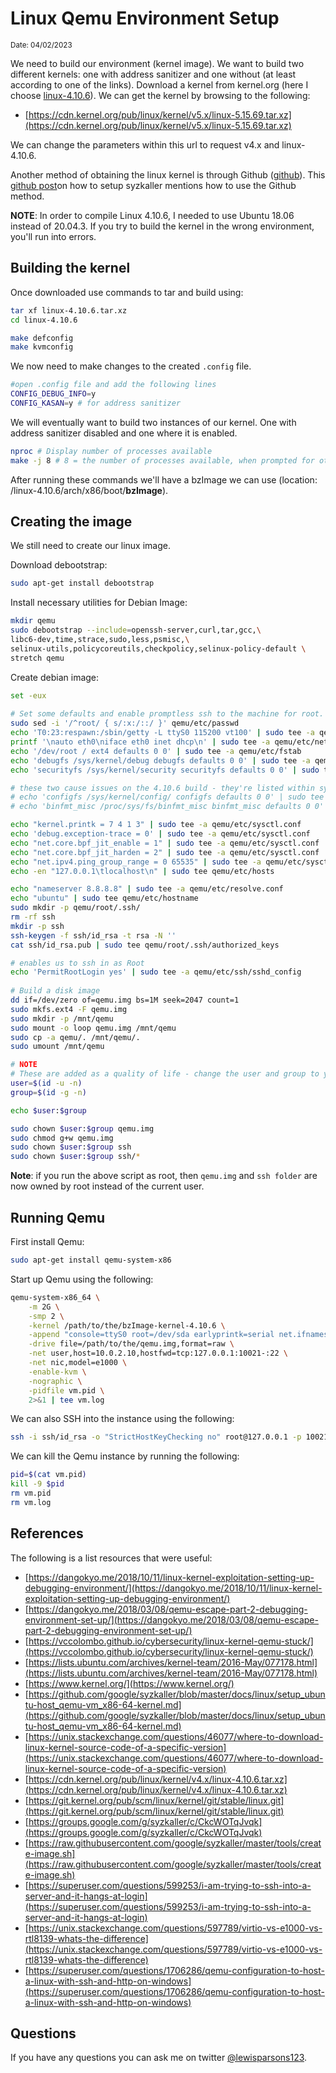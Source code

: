 # Linux Qemu Environment Setup
<sub>Date: 04/02/2023</sub>

We need to build our environment (kernel image). We want to build two different kernels: one with address sanitizer and one without (at least according to one of the links). Download a kernel from kernel.org (here I choose [linux-4.10.6](https://cdn.kernel.org/pub/linux/kernel/v4.x/linux-4.10.6.tar.xz)). We can get the kernel by browsing to the following:
- [https://cdn.kernel.org/pub/linux/kernel/v5.x/linux-5.15.69.tar.xz](https://cdn.kernel.org/pub/linux/kernel/v5.x/linux-5.15.69.tar.xz)

We can change the parameters within this url to request v4.x and linux-4.10.6. 

Another method of obtaining the linux kernel is through Github ([github](https://git.kernel.org/pub/scm/linux/kernel/git/stable/linux.git)). This [github post](https://github.com/google/syzkaller/blob/master/docs/linux/setup_ubuntu-host_qemu-vm_x86-64-kernel.md)on how to setup syzkaller mentions how to use the Github method.   

**NOTE**: In order to compile Linux 4.10.6, I needed to use Ubuntu 18.06 instead of 20.04.3. If you try to build the kernel in the wrong environment, you'll run into errors. 

## Building the kernel
Once downloaded use commands to tar and build using:
```bash
tar xf linux-4.10.6.tar.xz
cd linux-4.10.6

make defconfig
make kvmconfig
```

We now need to make changes to the created ```.config``` file. 
```bash
#open .config file and add the following lines
CONFIG_DEBUG_INFO=y
CONFIG_KASAN=y # for address sanitizer
```

We will eventually want to build two instances of our kernel. One with address sanitizer disabled and one where it is enabled.
```bash
nproc # Display number of processes available  
make -j 8 # 8 = the number of processes available, when prompted for other configuration options, choose default options for now
```

After running these commands we'll have a bzImage we can use (location: /linux-4.10.6/arch/x86/boot/**bzImage**). 

##  Creating the image
We still need to create our linux image.  

Download debootstrap:
```bash
sudo apt-get install debootstrap
```

Install necessary utilities for Debian Image:
```bash
mkdir qemu
sudo debootstrap --include=openssh-server,curl,tar,gcc,\
libc6-dev,time,strace,sudo,less,psmisc,\
selinux-utils,policycoreutils,checkpolicy,selinux-policy-default \
stretch qemu
```

Create debian image:
```bash
set -eux
 
# Set some defaults and enable promptless ssh to the machine for root.
sudo sed -i '/^root/ { s/:x:/::/ }' qemu/etc/passwd
echo 'T0:23:respawn:/sbin/getty -L ttyS0 115200 vt100' | sudo tee -a qemu/etc/inittab
printf '\nauto eth0\niface eth0 inet dhcp\n' | sudo tee -a qemu/etc/network/interfaces
echo '/dev/root / ext4 defaults 0 0' | sudo tee -a qemu/etc/fstab
echo 'debugfs /sys/kernel/debug debugfs defaults 0 0' | sudo tee -a qemu/etc/fstab
echo 'securityfs /sys/kernel/security securityfs defaults 0 0' | sudo tee -a qemu/etc/fstab

# these two cause issues on the 4.10.6 build - they're listed within syskaller - by not enabling these, our millage may vary 
# echo 'configfs /sys/kernel/config/ configfs defaults 0 0' | sudo tee -a qemu/etc/fstab
# echo 'binfmt_misc /proc/sys/fs/binfmt_misc binfmt_misc defaults 0 0' | sudo tee -a qemu/etc/fstab

echo "kernel.printk = 7 4 1 3" | sudo tee -a qemu/etc/sysctl.conf
echo 'debug.exception-trace = 0' | sudo tee -a qemu/etc/sysctl.conf
echo "net.core.bpf_jit_enable = 1" | sudo tee -a qemu/etc/sysctl.conf
echo "net.core.bpf_jit_harden = 2" | sudo tee -a qemu/etc/sysctl.conf
echo "net.ipv4.ping_group_range = 0 65535" | sudo tee -a qemu/etc/sysctl.conf
echo -en "127.0.0.1\tlocalhost\n" | sudo tee qemu/etc/hosts

echo "nameserver 8.8.8.8" | sudo tee -a qemu/etc/resolve.conf
echo "ubuntu" | sudo tee qemu/etc/hostname
sudo mkdir -p qemu/root/.ssh/
rm -rf ssh
mkdir -p ssh
ssh-keygen -f ssh/id_rsa -t rsa -N ''
cat ssh/id_rsa.pub | sudo tee qemu/root/.ssh/authorized_keys

# enables us to ssh in as Root
echo 'PermitRootLogin yes' | sudo tee -a qemu/etc/ssh/sshd_config
 
# Build a disk image
dd if=/dev/zero of=qemu.img bs=1M seek=2047 count=1
sudo mkfs.ext4 -F qemu.img
sudo mkdir -p /mnt/qemu
sudo mount -o loop qemu.img /mnt/qemu
sudo cp -a qemu/. /mnt/qemu/.
sudo umount /mnt/qemu

# NOTE
# These are added as a quality of life - change the user and group to your own
user=$(id -u -n)
group=$(id -g -n)

echo $user:$group

sudo chown $user:$group qemu.img
sudo chmod g+w qemu.img
sudo chown $user:$group ssh
sudo chown $user:$group ssh/*
```

**Note**: if you run the above script as root, then ```qemu.img``` and ```ssh folder``` are now owned by root instead of the current user. 

## Running Qemu

First install Qemu:
```bash
sudo apt-get install qemu-system-x86
```

Start up Qemu using the following: 
```bash
qemu-system-x86_64 \
	-m 2G \
	-smp 2 \
	-kernel /path/to/the/bzImage-kernel-4.10.6 \
	-append "console=ttyS0 root=/dev/sda earlyprintk=serial net.ifnames=0" \
	-drive file=/path/to/the/qemu.img,format=raw \
	-net user,host=10.0.2.10,hostfwd=tcp:127.0.0.1:10021-:22 \
	-net nic,model=e1000 \
	-enable-kvm \
	-nographic \
	-pidfile vm.pid \
	2>&1 | tee vm.log
```

We can also SSH into the instance using the following: 
```bash
ssh -i ssh/id_rsa -o "StrictHostKeyChecking no" root@127.0.0.1 -p 10021
```

We can kill the Qemu instance by running the following:
```bash
pid=$(cat vm.pid)
kill -9 $pid
rm vm.pid
rm vm.log
```

## References
The following is a list resources that were useful:
- [https://dangokyo.me/2018/10/11/linux-kernel-exploitation-setting-up-debugging-environment/](https://dangokyo.me/2018/10/11/linux-kernel-exploitation-setting-up-debugging-environment/)
- [https://dangokyo.me/2018/03/08/qemu-escape-part-2-debugging-environment-set-up/](https://dangokyo.me/2018/03/08/qemu-escape-part-2-debugging-environment-set-up/)
- [https://vccolombo.github.io/cybersecurity/linux-kernel-qemu-stuck/](https://vccolombo.github.io/cybersecurity/linux-kernel-qemu-stuck/)
- [https://lists.ubuntu.com/archives/kernel-team/2016-May/077178.html](https://lists.ubuntu.com/archives/kernel-team/2016-May/077178.html)
- [https://www.kernel.org/](https://www.kernel.org/)
- [https://github.com/google/syzkaller/blob/master/docs/linux/setup_ubuntu-host_qemu-vm_x86-64-kernel.md](https://github.com/google/syzkaller/blob/master/docs/linux/setup_ubuntu-host_qemu-vm_x86-64-kernel.md)
- [https://unix.stackexchange.com/questions/46077/where-to-download-linux-kernel-source-code-of-a-specific-version](https://unix.stackexchange.com/questions/46077/where-to-download-linux-kernel-source-code-of-a-specific-version)
- [https://cdn.kernel.org/pub/linux/kernel/v4.x/linux-4.10.6.tar.xz](https://cdn.kernel.org/pub/linux/kernel/v4.x/linux-4.10.6.tar.xz)
- [https://git.kernel.org/pub/scm/linux/kernel/git/stable/linux.git](https://git.kernel.org/pub/scm/linux/kernel/git/stable/linux.git)
- [https://groups.google.com/g/syzkaller/c/CkcWOTqJvqk](https://groups.google.com/g/syzkaller/c/CkcWOTqJvqk)
- [https://raw.githubusercontent.com/google/syzkaller/master/tools/create-image.sh](https://raw.githubusercontent.com/google/syzkaller/master/tools/create-image.sh)
- [https://superuser.com/questions/599253/i-am-trying-to-ssh-into-a-server-and-it-hangs-at-login](https://superuser.com/questions/599253/i-am-trying-to-ssh-into-a-server-and-it-hangs-at-login)
- [https://unix.stackexchange.com/questions/597789/virtio-vs-e1000-vs-rtl8139-whats-the-difference](https://unix.stackexchange.com/questions/597789/virtio-vs-e1000-vs-rtl8139-whats-the-difference)
- [https://superuser.com/questions/1706286/qemu-configuration-to-host-a-linux-with-ssh-and-http-on-windows](https://superuser.com/questions/1706286/qemu-configuration-to-host-a-linux-with-ssh-and-http-on-windows)

## Questions
If you have any questions you can ask me on twitter [@lewisparsons123](https://twitter.com/lewisparsons123).
